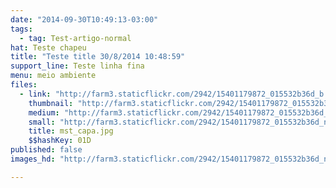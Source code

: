 ```yaml
---
date: "2014-09-30T10:49:13-03:00"
tags:
  - tag: Test-artigo-normal
hat: Teste chapeu
title: "Teste title 30/8/2014 10:48:59"
support_line: Teste linha fina
menu: meio ambiente
files:
  - link: "http://farm3.staticflickr.com/2942/15401179872_015532b36d_b.jpg"
    thumbnail: "http://farm3.staticflickr.com/2942/15401179872_015532b36d_t.jpg"
    medium: "http://farm3.staticflickr.com/2942/15401179872_015532b36d_z.jpg"
    small: "http://farm3.staticflickr.com/2942/15401179872_015532b36d_n.jpg"
    title: mst_capa.jpg
    $$hashKey: 01D
published: false
images_hd: "http://farm3.staticflickr.com/2942/15401179872_015532b36d_n.jpg"

---
```

